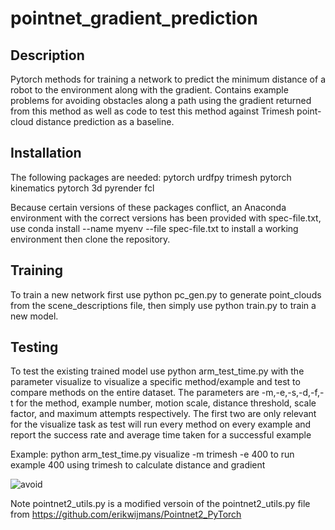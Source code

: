 # pointnet_gradient_prediction

## Description

Pytorch methods for training a network to predict the minimum distance of a robot to the environment along with the gradient. Contains example problems for avoiding obstacles along a path using the gradient returned from this method
as well as code to test this method against Trimesh point-cloud distance prediction as a baseline.


## Installation
The following packages are needed:
pytorch
urdfpy
trimesh
pytorch kinematics
pytorch 3d
pyrender
fcl


Because certain versions of these packages conflict, an Anaconda environment with the correct versions has been provided with spec-file.txt, use conda install --name myenv --file spec-file.txt to install a working environment
then clone the repository.

## Training
To train a new network first use python pc_gen.py to generate point_clouds from the scene_descriptions file, then simply use python train.py to train a new model.

## Testing
To test the existing trained model use python arm_test_time.py with the parameter visualize to visualize a specific method/example and test to compare methods on the entire dataset. The parameters are -m,-e,-s,-d,-f,-t for the method,
example number, motion scale, distance threshold, scale factor, and maximum attempts respectively. The first two are only relevant for the visualize task as test will run every method on every example and report the success rate and 
average time taken for a successful example

Example: python arm_test_time.py visualize -m trimesh -e 400 to run example 400 using trimesh to calculate distance and gradient

![avoid](https://github.com/user-attachments/assets/4f72befe-f3ee-4365-b44c-33b8292f80b5)


Note pointnet2_utils.py is a modified versoin of the pointnet2_utils.py file from https://github.com/erikwijmans/Pointnet2_PyTorch

